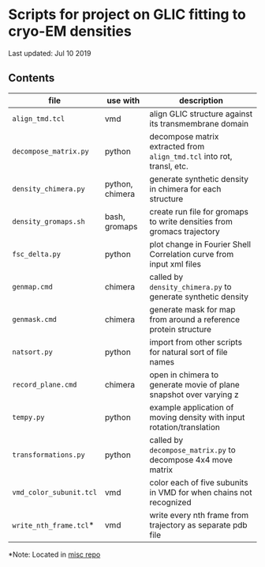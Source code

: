 # Scripts for project on GLIC fitting to cryo-EM densities
Last updated: Jul 10 2019

## Contents

| file                  | use with          | description                                                           |
|-----------------------|-------------------|-----------------------------------------------------------------------|
| `align_tmd.tcl`       | vmd               | align GLIC structure against its transmembrane domain                 |
| `decompose_matrix.py` | python            | decompose matrix extracted from `align_tmd.tcl` into rot, transl, etc.|
| `density_chimera.py`  | python, chimera   | generate synthetic density in chimera for each structure              |
| `density_gromaps.sh`  | bash, gromaps     | create run file for gromaps to write densities from gromacs trajectory|
| `fsc_delta.py`        | python            | plot change in Fourier Shell Correlation curve from input xml files   | 
| `genmap.cmd`          | chimera           | called by `density_chimera.py` to generate synthetic density          |
| `genmask.cmd`         | chimera           | generate mask for map from around a reference protein structure       |
| `natsort.py`          | python            | import from other scripts for natural sort of file names              |
| `record_plane.cmd`    | chimera           | open in chimera to generate movie of plane snapshot over varying z    |
| `tempy.py`            | python            | example application of moving density with input rotation/translation | 
| `transformations.py`  | python            | called by `decompose_matrix.py` to decompose 4x4 move matrix          | 
| `vmd_color_subunit.tcl` | vmd             | color each of five subunits in VMD for when chains not recognized     |
| `write_nth_frame.tcl`\* | vmd             | write every nth frame from trajectory as separate pdb file            |

\*Note: Located in [misc repo](https://github.com/vtlim/misc)

